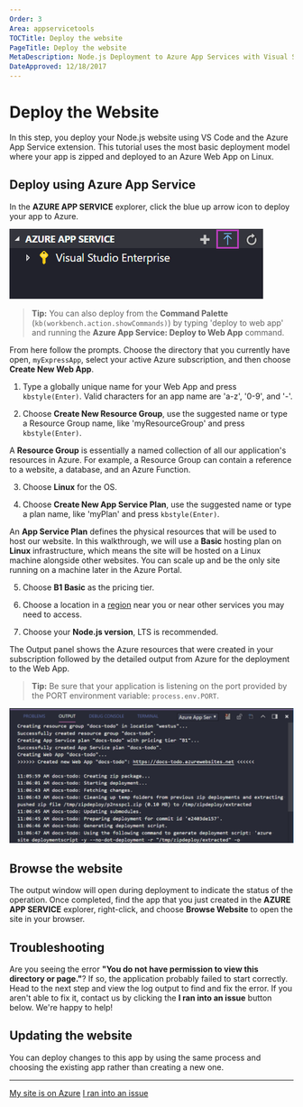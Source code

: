 ```yaml
---
Order: 3
Area: appservicetools
TOCTitle: Deploy the website
PageTitle: Deploy the website
MetaDescription: Node.js Deployment to Azure App Services with Visual Studio Code
DateApproved: 12/18/2017
---
```

# Deploy the Website

In this step, you deploy your Node.js website using VS Code and the Azure App Service extension. This tutorial uses the most basic deployment model where your app is zipped and deployed to an Azure Web App on Linux.

## Deploy using Azure App Service

In the **AZURE APP SERVICE** explorer, click the blue up arrow icon to deploy your app to Azure.

![Deploy to Web App](../images/app-service-extension/deploy.png)

> **Tip:** You can also deploy from the **Command Palette** (`kb(workbench.action.showCommands)`) by typing 'deploy to web app' and running the **Azure App Service: Deploy to Web App** command.

From here follow the prompts. Choose the directory that you currently have open, `myExpressApp`, select your active Azure subscription, and then choose **Create New Web App**.

1. Type a globally unique name for your Web App and press `kbstyle(Enter)`. Valid characters for an app name are 'a-z', '0-9', and '-'.

2. Choose **Create New Resource Group**, use the suggested name or type a Resource Group name, like 'myResourceGroup' and press `kbstyle(Enter)`.

A **Resource Group** is essentially a named collection of all our application's resources in Azure. For example, a Resource Group can contain a reference to a website, a database, and an Azure Function.

3. Choose **Linux** for the OS.

4. Choose **Create New App Service Plan**, use the suggested name or type a plan name, like 'myPlan' and press `kbstyle(Enter)`.

An **App Service Plan** defines the physical resources that will be used to host our website. In this walkthrough, we will use a **Basic** hosting plan on **Linux** infrastructure, which means the site will be hosted on a Linux machine alongside other websites. You can scale up and be the only site running on a machine later in the Azure Portal.

5. Choose **B1 Basic** as the pricing tier.

6. Choose a location in a [region](https://azure.microsoft.com/en-us/regions/) near you or near other services you may need to access.

7. Choose your **Node.js version**, LTS is recommended.

The Output panel shows the Azure resources that were created in your subscription followed by the detailed output from Azure for the deployment to the Web App.

> **Tip:** Be sure that your application is listening on the port provided by the PORT environment variable: `process.env.PORT`.

![Deploy to App Service](../images/app-service-extension/create-output.png)

## Browse the website

The output window will open during deployment to indicate the status of the operation. Once completed, find the app that you just created in the **AZURE APP SERVICE** explorer, right-click, and choose **Browse Website** to open the site in your browser.

## Troubleshooting

Are you seeing the error **"You do not have permission to view this directory or page."**? If so, the application probably failed to start correctly. Head to the next step and view the log output to find and fix the error. If you aren't able to fix it, contact us by clicking the **I ran into an issue** button below. We're happy to help!

## Updating the website

You can deploy changes to this app by using the same process and choosing the existing app rather than creating a new one.

----

<a class="tutorial-next-btn" href="/tutorials/app-service-extension/tailing-logs">My site is on Azure</a> <a class="tutorial-feedback-btn" onclick="reportIssue('node-deployment-azureappservice', 'deploy-app')" href="javascript:void(0)">I ran into an issue</a>
